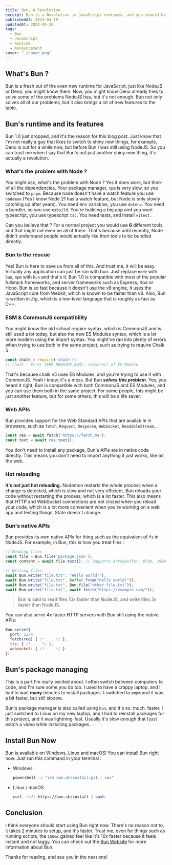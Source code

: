 ```yaml
---
title: Bun, A Revolution
excerpt: Bun is a Revolution in JavaScript runtimes, and you should be excited. Here's why.
publishedAt: 2024-04-19
updatedAt: 2024-05-26
tags:
  - Bun
  - JavaScript
  - Runtime
  - Announcement
cover: "./cover.png"
---
```


## What's Bun ?

Bun is a fresh out of the oven new runtime for JavaScript, just like NodeJS or Deno, you might know them. Now, you might know Deno already tries to solve some of the problems NodeJS has, but it's not enough. Bun not only solves all of our problems, but it also brings a lot of new features to the table.

## Bun's runtime and its features

Bun 1.0 just dropped, and it's the reason for this blog post. Just know that I'm not really a guy that likes to switch to shiny new things, for example, Deno is out for a while now, but before Bun I was still using NodeJS. So you can trust me when I say that Bun's not just another shiny new thing, it's actually a revolution.

### What's the problem with Node ?

You might ask, what's the problem with Node ? Yes it does work, but think of all the dependencies. Your package manager, `npm` is very slow, so you switched to `pnpm`. Because node doesn't have a watch feature you use `nodemon` (Yes I know Node 21 has a watch feature, but Node is only slowly catching up after years). You need env variables, you use `dotenv`. You need a bundler, so you use `esbuild`. You're building a big app and you want typescript, you use typescript `tsc`. You need tests, and install `vitest`.

Can you believe that ? For a normal project you would use **6** different tools, and that might not even be all of them. That's because until recently, Node didn't understand people would actually like their tools to be bundled directly.

### Bun to the rescue

Yes! Bun is here to save us from all of this. And trust me, it will be easy. Virtually any application can just be run with bun. Just replace `node` with `bun`, `npm` with `bun` and that's it. Bun 1.0 is compatible with most of the popular fullstack frameworks, and server frameworks such as Express, Koa or Hono. Bun is so fast because it doesn't use the v8 engine, it uses the JavaScript core from Webkit, which is known to be faster than v8. Also, Bun is written in Zig, which is a low-level language that is roughly as fast as C++.

<!-- ![Fullstack frameworks working with Bun]($assets/blog/bun-a-revolution/frameworks.png 'Frameworks list') -->

### ESM & CommonJS compatibility

You might know the old school require syntax, which is CommonJS and is still used a lot today, but also the new ES Modules syntax, which is a lot more modern using the import syntax. You might've ran into plenty of errors when trying to use both in the same project, such as trying to require Chalk 5 :

```js
const chalk = require('chalk');
// chalk - Error [ERR_REQUIRE_ESM]: require() of ES Module
```

That's because chalk v5 uses ES Modules, and you're trying to use it with CommonJS. Yeah I know, it's a mess. But Bun ***solves this problem***. Yes, you heard it right, Bun is compatible with both CommonJS and ES Modules, and you can use them both in the same project. For some people, this might be just another feature, but for some others, this will be a life saver.

### Web APIs

Bun provides support for the Web Standard APIs that are availab le in browsers, such as `fetch`, `Request`, `Response`, `WebSocket`, `ReadableStream`...

```javascript
const res = await fetch('https://fetch.me');
const text = await res.text();
```

You don't need to install any package, Bun's APIs are in native code directly. This means you don't need to import anything it just works, like on the web.

### Hot reloading

**It's not just hot reloading.** Nodemon restarts the whole process when a change is detected, which is slow and not very efficient. Bun reloads your code without restarting the process, which is a lot faster. This also means that HTTP and WebSocket connections are not closed when you reload your code, which is a lot more convenient when you're working on a web app and testing things. State doesn´t change.

### Bun's native APIs

Bun provides its own native APIs for thing such as the equivalent of `fs` in NodeJS. For example, in Bun, this is how you treat files :

```js
// Reading files
const file = Bun.file('package.json');
const content = await file.text(); // Supports ArrayBuffer, Blob, JSON...

// Writing files
await Bun.write("file.txt", "Hello world!");
await Bun.write("file.txt", Buffer.from("Hello world!"));
await Bun.write("file.txt", Bun.file("other-file.txt"));
await Bun.write("file.txt", await fetch("https://example.com/"));
```

> Bun is said to read files 10x faster than NodeJS, and write files 3x faster than NodeJS.

You can also serve 4x faster HTTP servers with Bun still using the native APIs: 

```javascript title="index.js" showLineNumbers {4}
Bun.serve({
  port: 1234,
  fetch(req) { /* ... */ },
  tls: { /* ... */ },
  websocket: { /* ... */ }
})
```

## Bun's package managing

This is a part I'm really excited about. I often switch between computers to code, and I'm sure some you do too. I used to have a crappy laptop, and I had to wait **many** minutes to install packages. I switched to `pnpm` and it was a bit faster, but still slooow.

Bun's package manager is also called using `bun`, and it's so. much. faster. I just switched to Linux on my new laptop, and I had to reinstall packages for this project, and it was lightning-fast. Usually it's slow enough that I just watch a video while installing packages...

<!-- ![Installing speeds with Bun vs other package managers]($assets/blog/bun-a-revolution/installing.png 'Installation speeds') -->

## Install Bun Now

Bun is available on Windows, Linux and macOS! You can install Bun right now. Just run this command in your terminal :

- Windows
  
  ```bash
  powershell -c "irm bun.sh/install.ps1 | iex"
  ```

- Linux / macOS

  ```bash
  curl -fsSL https://bun.sh/install | bash
  ```

## Conclusion

I think everyone should start using Bun right now. There's no reason not to, it takes 2 minutes to setup, and it's faster. Trust me, even for things such as running scripts, the `150ms` gained feel like it's 10x faster because it feels instant and not laggy. You can check out the [Bun Website](https://bun.sh/) for more information about Bun.

Thanks for reading, and see you in the next one!
